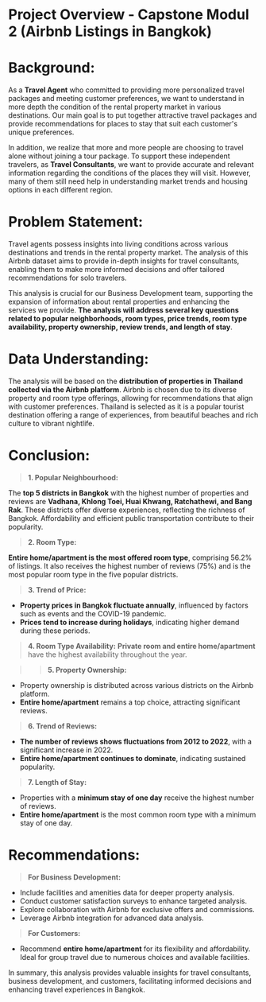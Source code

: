 # Project Overview - Capstone Modul 2 (Airbnb Listings in Bangkok)

# Background:
As a **Travel Agent** who committed to providing more personalized travel packages and meeting customer preferences, we want to understand in more depth the condition of the rental property market in various destinations. Our main goal is to put together attractive travel packages and provide recommendations for places to stay that suit each customer's unique preferences.

In addition, we realize that more and more people are choosing to travel alone without joining a tour package. To support these independent travelers, as **Travel Consultants**, we want to provide accurate and relevant information regarding the conditions of the places they will visit. However, many of them still need help in understanding market trends and housing options in each different region.

# Problem Statement:
Travel agents possess insights into living conditions across various destinations and trends in the rental property market. The analysis of this Airbnb dataset aims to provide in-depth insights for travel consultants, enabling them to make more informed decisions and offer tailored recommendations for solo travelers.

This analysis is crucial for our Business Development team, supporting the expansion of information about rental properties and enhancing the services we provide. **The analysis will address several key questions related to popular neighborhoods, room types, price trends, room type availability, property ownership, review trends, and length of stay**.

# Data Understanding:
The analysis will be based on the **distribution of properties in Thailand collected via the Airbnb platform**. Airbnb is chosen due to its diverse property and room type offerings, allowing for recommendations that align with customer preferences. Thailand is selected as it is a popular tourist destination offering a range of experiences, from beautiful beaches and rich culture to vibrant nightlife.

# Conclusion:

> **1. Popular Neighbourhood:**

The **top 5 districts in Bangkok** with the highest number of properties and reviews are **Vadhana, Khlong Toei, Huai Khwang, Ratchathewi, and Bang Rak**.
These districts offer diverse experiences, reflecting the richness of Bangkok. Affordability and efficient public transportation contribute to their popularity.

> **2. Room Type:**

**Entire home/apartment is the most offered room type**, comprising 56.2% of listings.
It also receives the highest number of reviews (75%) and is the most popular room type in the five popular districts.

> **3. Trend of Price:**
- **Property prices in Bangkok fluctuate annually**, influenced by factors such as events and the COVID-19 pandemic.
- **Prices tend to increase during holidays**, indicating higher demand during these periods.

> **4. Room Type Availability:**
**Private room and entire home/apartment** have the highest availability throughout the year.

>> **5. Property Ownership:**

- Property ownership is distributed across various districts on the Airbnb platform.
- **Entire home/apartment** remains a top choice, attracting significant reviews.

> **6. Trend of Reviews:**

- **The number of reviews shows fluctuations from 2012 to 2022**, with a significant increase in 2022.
- **Entire home/apartment continues to dominate**, indicating sustained popularity.

> **7. Length of Stay:**

- Properties with a **minimum stay of one day** receive the highest number of reviews.
- **Entire home/apartment** is the most common room type with a minimum stay of one day.


# Recommendations:

> **For Business Development:** 

- Include facilities and amenities data for deeper property analysis.
- Conduct customer satisfaction surveys to enhance targeted analysis.
- Explore collaboration with Airbnb for exclusive offers and commissions.
- Leverage Airbnb integration for advanced data analysis.

> **For Customers:**

- Recommend **entire home/apartment** for its flexibility and affordability. Ideal for group travel due to numerous choices and available facilities.


In summary, this analysis provides valuable insights for travel consultants, business development, and customers, facilitating informed decisions and enhancing travel experiences in Bangkok.
